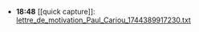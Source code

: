 - **18:48** [[quick capture]]:  [lettre_de_motivation_Paul_Cariou_1744389917230.txt](file:///data/user/0/com.logseq.app/files/lettre_de_motivation_Paul_Cariou_1744389917230.txt)